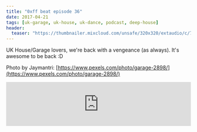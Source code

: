 ```yaml
---
title: "0xff beat episode 36"
date: 2017-04-21
tags: [uk-garage, uk-house, uk-dance, podcast, deep-house]
header:
  teaser: "https://thumbnailer.mixcloud.com/unsafe/320x320/extaudio/c/7/6/6/ea4e-eb02-4563-9c79-266e30ec0820"
---
```


UK House/Garage lovers, we're back with a vengeance (as always). It's awesome to be back :D

Photo by Jaymantri: [https://www.pexels.com/photo/garage-2898/](https://www.pexels.com/photo/garage-2898/)

<iframe width="100%" height="120" src="https://www.mixcloud.com/widget/iframe/?hide_cover=1&light=1&feed=%2F0xff-beat%2F0xff-beat-episode-36-1%2F" frameborder="0" ></iframe>
